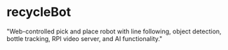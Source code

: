 # recycleBot
"Web-controlled pick and place robot with line following, object detection, bottle tracking, RPI video server, and AI functionality."
